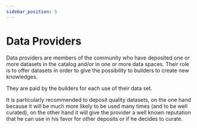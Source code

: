 ```yaml
---
sidebar_position: 5
---
```


# Data Providers

Data providers are members of the community who have deposited one or more datasets in the catalog and/or in one or more data spaces. Their role is to offer datasets in order to give the possibility to builders to create new knowledges. 

They are paid by the builders for each use of their data set.

It is particularly recommended to deposit quality datasets, on the one hand because it will be much more likely to be used many times (and to be well curated), on the other hand it will give the provider a well known reputation that he can use in his favor for other deposits or if he decides to curate.

